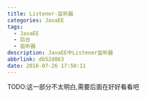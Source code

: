 ```yaml
---
title: Listener-监听器
categories: JavaEE
tags:
  - JavaEE
  - 后台
  - 监听器
description: JavaEE中Listener监听器
abbrlink: db52d863
date: 2016-07-26 17:50:11
---
```


TODO:这一部分不太明白,需要后面在好好看看吧


